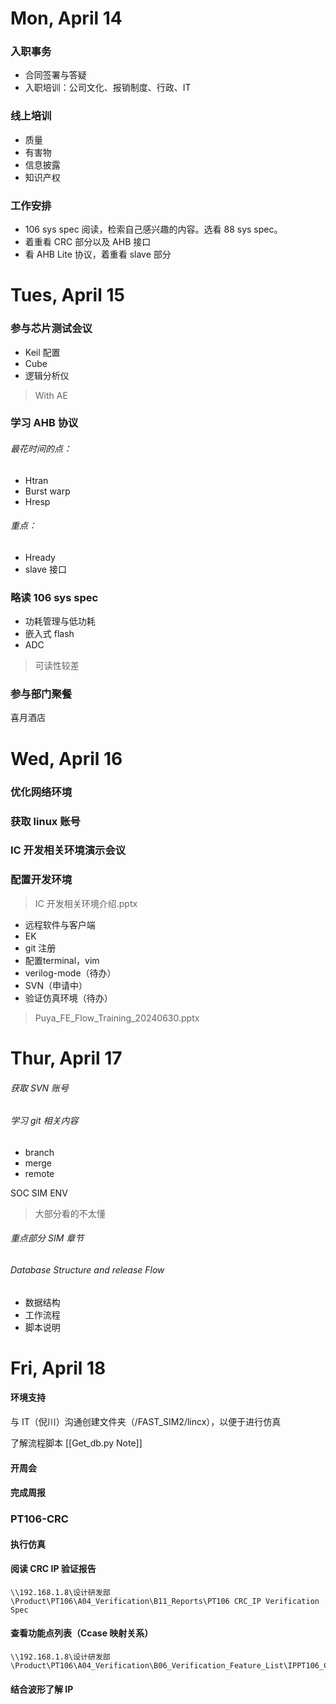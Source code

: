 # Mon, April 14


### 入职事务

- 合同签署与答疑
- 入职培训：公司文化、报销制度、行政、IT

### 线上培训

- 质量
- 有害物
- 信息披露
- 知识产权

### 工作安排

- 106 sys spec 阅读，检索自己感兴趣的内容。选看 88 sys spec。
- 着重看 CRC 部分以及 AHB 接口
- 看 AHB Lite 协议，着重看 slave 部分


# Tues, April 15

### 参与芯片测试会议

- Keil 配置
- Cube
- 逻辑分析仪

> With AE

### 学习 AHB 协议

###### 最花时间的点：

- Htran
- Burst warp
- Hresp

###### 重点：

- Hready
- slave 接口

### 略读 106 sys spec

- 功耗管理与低功耗
- 嵌入式 flash
- ADC

> 可读性较差

### 参与部门聚餐

喜月酒店


# Wed, April 16

### 优化网络环境

### 获取 linux 账号

### IC 开发相关环境演示会议

### 配置开发环境

> IC 开发相关环境介绍.pptx

- 远程软件与客户端
- EK
- git 注册
- 配置terminal，vim
- verilog-mode（待办）
- SVN（申请中）
- 验证仿真环境（待办）
  
> Puya_FE_Flow_Training_20240630.pptx


# Thur, April 17

###### 获取 SVN 账号
###### 学习 git 相关内容

- branch
- merge
- remote

SOC SIM ENV

> 大部分看的不太懂

###### 重点部分 SIM 章节

###### Database Structure and release Flow

- 数据结构
- 工作流程
- 脚本说明


# Fri, April 18

#### 环境支持

与 IT（倪川）沟通创建文件夹（/FAST_SIM2/lincx），以便于进行仿真

了解流程脚本 [[Get_db.py Note]]

#### 开周会

#### 完成周报

### PT106-CRC

#### 执行仿真

#### 阅读 CRC IP 验证报告

```
\\192.168.1.8\设计研发部\Product\PT106\A04_Verification\B11_Reports\PT106 CRC_IP Verification Spec
```

#### 查看功能点列表（Ccase 映射关系）

```
\\192.168.1.8\设计研发部\Product\PT106\A04_Verification\B06_Verification_Feature_List\IPPT106_CRC_IP_Verification_Tracking_Matrix
```

#### 结合波形了解 IP


